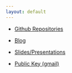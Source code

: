 ```yaml
---
layout: default
---
```


* [Github Repositories](https://github.com/samueljohnson/)

* [Blog](https://samueljohnson.github.io/blog)

* [Slides/Presentations](https://docs.google.com/folderview?id=0Byuyn2ZpRQybNlFEUnhDSFh2Mzg)

* [Public Key (gmail)](https://raw.github.com/samueljohnson/samueljohnson.github.com/master/Public.asc)

